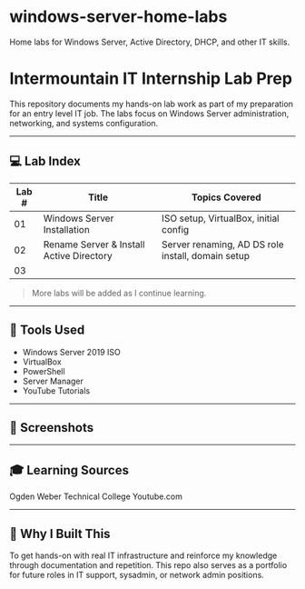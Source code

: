 # windows-server-home-labs

Home labs for Windows Server, Active Directory, DHCP, and other IT skills.

# Intermountain IT Internship Lab Prep

This repository documents my hands-on lab work as part of my preparation for an entry level IT job. The labs focus on Windows Server administration, networking, and systems configuration.

---

## 💻 Lab Index

| Lab # | Title                        | Topics Covered                          |
|-------|------------------------------|------------------------------------------|
| 01    | Windows Server Installation  | ISO setup, VirtualBox, initial config    |
| 02    | Rename Server & Install Active Directory | Server renaming, AD DS role install, domain setup |
| 03    | 

> More labs will be added as I continue learning.

---

## 🧰 Tools Used

- Windows Server 2019 ISO
- VirtualBox
- PowerShell
- Server Manager
- YouTube Tutorials

---

## 📸 Screenshots


---

## 🎓 Learning Sources
Ogden Weber Technical College
Youtube.com



---

## 🧠 Why I Built This

To get hands-on with real IT infrastructure and reinforce my knowledge through documentation and repetition. This repo also serves as a portfolio for future roles in IT support, sysadmin, or network admin positions.

